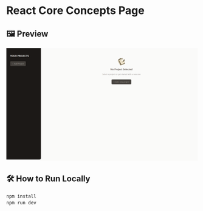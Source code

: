 # React Core Concepts Page

## 🖼️ Preview
![Preview](./Assets/ReactProjectManagement.png)

## 🛠️ How to Run Locally
```bash
npm install
npm run dev
